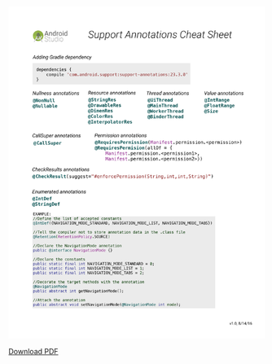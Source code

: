 ![cheat-sheet](https://raw.githubusercontent.com/mustafa01ali/Support-Annotations-Cheat-Sheet/master/image.png)

[Download PDF](https://raw.githubusercontent.com/mustafa01ali/Support-Annotations-Cheat-Sheet/master/android-support-annotations-cheatsheet.pdf)
